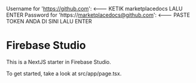 Username for 'https://github.com': <--- KETIK marketplacedocs LALU ENTER
Password for 'https://marketplacedocs@github.com': <--- PASTE TOKEN ANDA DI SINI LALU ENTER
# Firebase Studio

This is a NextJS starter in Firebase Studio.

To get started, take a look at src/app/page.tsx.
